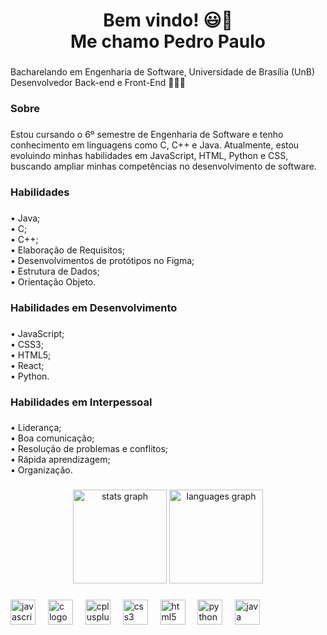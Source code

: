 <h1 align="center">Bem vindo! 😃👀<br>Me chamo Pedro Paulo</h1>

###

<p align="left">Bacharelando em Engenharia de Software, Universidade de Brasília (UnB)<br>Desenvolvedor Back-end e  Front-End 👨🏽‍💻</p>

###

<h3 align="left">Sobre</h3>

###

<p align="left">Estou cursando o 6º semestre de Engenharia de Software e tenho conhecimento em linguagens como C, C++ e Java. Atualmente, estou evoluindo minhas habilidades em JavaScript, HTML, Python e CSS, buscando ampliar minhas competências no desenvolvimento de software.</p>

###

<h3 align="left">Habilidades</h3>

###

<p align="left">• Java;<br>• C;<br>• C++;<br>• Elaboração de Requisitos;<br>• Desenvolvimentos de protótipos no Figma;<br>• Estrutura de Dados; <br>• Orientação Objeto.</p>

###

<h3 align="left">Habilidades em Desenvolvimento</h3>

###

<p align="left">• JavaScript;<br>• CSS3;<br>• HTML5;<br>• React;<br>• Python.</p>

###

<h3 align="left">Habilidades em Interpessoal</h3>

###

<p align="left">• Liderança;<br>• Boa comunicação;<br>• Resolução de problemas e conflitos;<br>• Rápida aprendizagem;<br>• Organização.</p>

###

<div align="center">
  <img src="https://github-readme-stats.vercel.app/api?username=Pedrin0030&hide_title=false&hide_rank=true&show_icons=true&include_all_commits=true&count_private=true&disable_animations=false&theme=dracula&locale=pt-br&hide_border=false&order=1" height="150" alt="stats graph"  />
  <img src="https://github-readme-stats.vercel.app/api/top-langs?username=Pedrin0030&locale=pt-br&hide_title=false&layout=compact&card_width=320&langs_count=5&theme=dracula&hide_border=false&order=2" height="150" alt="languages graph"  />
</div>

###

<div align="left">
  <img src="https://cdn.jsdelivr.net/gh/devicons/devicon/icons/javascript/javascript-original.svg" height="40" alt="javascript logo"  />
  <img width="12" />
  <img src="https://cdn.jsdelivr.net/gh/devicons/devicon/icons/c/c-original.svg" height="40" alt="c logo"  />
  <img width="12" />
  <img src="https://cdn.jsdelivr.net/gh/devicons/devicon/icons/cplusplus/cplusplus-original.svg" height="40" alt="cplusplus logo"  />
  <img width="12" />
  <img src="https://cdn.jsdelivr.net/gh/devicons/devicon/icons/css3/css3-original.svg" height="40" alt="css3 logo"  />
  <img width="12" />
  <img src="https://cdn.jsdelivr.net/gh/devicons/devicon/icons/html5/html5-original.svg" height="40" alt="html5 logo"  />
  <img width="12" />
  <img src="https://cdn.jsdelivr.net/gh/devicons/devicon/icons/python/python-original.svg" height="40" alt="python logo"  />
  <img width="12" />
  <img src="https://cdn.jsdelivr.net/gh/devicons/devicon/icons/java/java-original.svg" height="40" alt="java logo"  />
</div>

###
